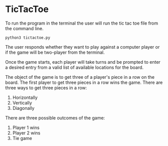# TicTacToe

To run the program in the terminal the user will run the tic tac toe file from the command line. 
```
python3 tictactoe.py
```
The user responds whether they want to play against a computer player or if the game will be two-player from the terminal.

Once the game starts, each player will take turns and be prompted to enter a desired entry from a valid list of available locations for the board.

The object of the game is to get three of a player's piece in a row on the board. The first player to get three pieces in a row wins the game.
There are three ways to get three pieces in a row:
1. Horizontally
2. Vertically
3. Diagonally

There are three possible outcomes of the game:
1. Player 1 wins
2. Player 2 wins
3. Tie game
